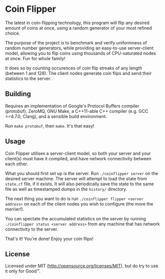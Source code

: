 Coin Flipper
============

The latest in coin-flipping technology, this program will flip any desired amount of coins at once, using a random generator of your most refined choice.

The purpose of the project is to benchmark and verify uniformness of random number generators, while providing an easy-to-use server-client model, allowing you to flip coins using thousands of CPU-saturated nodes at once. Fun for whole family!

It does so by counting occurences of coin flip streaks of any length (between 1 and 128). The client nodes generate coin flips and send their statistics to the server.

Building
--------

Requires an implementation of Google's Protocol Buffers compiler (protobuf), ZeroMQ, GNU Make, a C++11-able C++ compiler (e.g. GCC >=4.7.0, Clang), and a sensible build environment.

Run `make protobuf`, then `make`. It's that easy!

Usage
-----

Coin Flipper utilises a server-client model, so both your server and your client(s) must have it compiled, and have network connectivity between each other.

What you should first set up is the server. Run `./coinflipper server` on the desired server machine. The server will attempt to load the state from `state.cf` file, if it exists. It will also periodically save the state to the same file as well as timestamped dumps in the `history/` directory.

The next thing you want to do is run `./coinflipper flipper <server address>` on each of the client nodes you wish to configure (the more the merrier!).

You can spectate the accumulated statistics on the server by running `./coinflipper status <server address>` from any machine that has network connectivity to the server.

That's it! You're done! Enjoy your coin flips!

License
-------

Licensed under MIT (http://opensource.org/licenses/MIT), but do try to use it only for Good&trade;.
